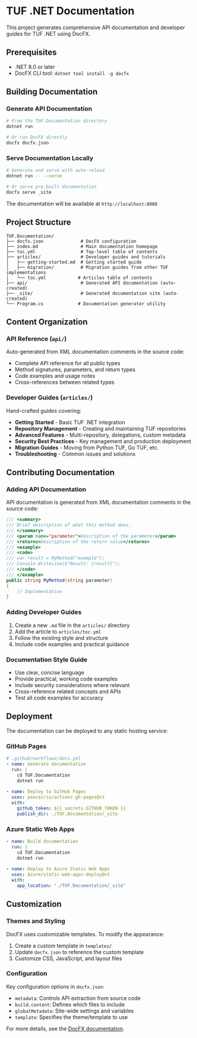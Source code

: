 # TUF .NET Documentation

This project generates comprehensive API documentation and developer guides for TUF .NET using DocFX.

## Prerequisites

- .NET 8.0 or later
- DocFX CLI tool: `dotnet tool install -g docfx`

## Building Documentation

### Generate API Documentation
```bash
# From the TUF.Documentation directory
dotnet run

# Or run DocFX directly
docfx docfx.json
```

### Serve Documentation Locally
```bash
# Generate and serve with auto-reload
dotnet run -- --serve

# Or serve pre-built documentation
docfx serve _site
```

The documentation will be available at `http://localhost:8080`

## Project Structure

```
TUF.Documentation/
├── docfx.json              # DocFX configuration
├── index.md                # Main documentation homepage
├── toc.yml                 # Top-level table of contents
├── articles/               # Developer guides and tutorials
│   ├── getting-started.md  # Getting started guide
│   ├── migration/          # Migration guides from other TUF implementations
│   └── toc.yml            # Articles table of contents
├── api/                    # Generated API documentation (auto-created)
├── _site/                  # Generated documentation site (auto-created)
└── Program.cs             # Documentation generator utility
```

## Content Organization

### API Reference (`api/`)
Auto-generated from XML documentation comments in the source code:
- Complete API reference for all public types
- Method signatures, parameters, and return types  
- Code examples and usage notes
- Cross-references between related types

### Developer Guides (`articles/`)
Hand-crafted guides covering:
- **Getting Started** - Basic TUF .NET integration
- **Repository Management** - Creating and maintaining TUF repositories
- **Advanced Features** - Multi-repository, delegations, custom metadata
- **Security Best Practices** - Key management and production deployment
- **Migration Guides** - Moving from Python TUF, Go TUF, etc.
- **Troubleshooting** - Common issues and solutions

## Contributing Documentation

### Adding API Documentation
API documentation is generated from XML documentation comments in the source code:

```csharp
/// <summary>
/// Brief description of what this method does.
/// </summary>
/// <param name="parameter">Description of the parameter</param>
/// <returns>Description of the return value</returns>
/// <example>
/// <code>
/// var result = MyMethod("example");
/// Console.WriteLine($"Result: {result}");
/// </code>
/// </example>
public string MyMethod(string parameter)
{
    // Implementation
}
```

### Adding Developer Guides
1. Create a new `.md` file in the `articles/` directory
2. Add the article to `articles/toc.yml`
3. Follow the existing style and structure
4. Include code examples and practical guidance

### Documentation Style Guide
- Use clear, concise language
- Provide practical, working code examples
- Include security considerations where relevant
- Cross-reference related concepts and APIs
- Test all code examples for accuracy

## Deployment

The documentation can be deployed to any static hosting service:

### GitHub Pages
```yaml
# .github/workflows/docs.yml
- name: Generate documentation
  run: |
    cd TUF.Documentation
    dotnet run
    
- name: Deploy to GitHub Pages
  uses: peaceiris/actions-gh-pages@v3
  with:
    github_token: ${{ secrets.GITHUB_TOKEN }}
    publish_dir: ./TUF.Documentation/_site
```

### Azure Static Web Apps
```yaml
- name: Build documentation
  run: |
    cd TUF.Documentation  
    dotnet run
    
- name: Deploy to Azure Static Web Apps
  uses: Azure/static-web-apps-deploy@v1
  with:
    app_location: "./TUF.Documentation/_site"
```

## Customization

### Themes and Styling
DocFX uses customizable templates. To modify the appearance:

1. Create a custom template in `templates/`
2. Update `docfx.json` to reference the custom template
3. Customize CSS, JavaScript, and layout files

### Configuration
Key configuration options in `docfx.json`:
- `metadata`: Controls API extraction from source code
- `build.content`: Defines which files to include
- `globalMetadata`: Site-wide settings and variables
- `template`: Specifies the theme/template to use

For more details, see the [DocFX documentation](https://dotnet.github.io/docfx/).
